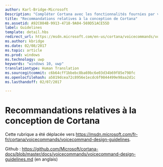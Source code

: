 ```yaml
---
author: Karl-Bridge-Microsoft
Description: "Compléter Cortana avec les fonctionnalités fournies par votre application, à l’aide des commandes vocales."
title: "Recommandations relatives à la conception de Cortana"
ms.assetid: A92C084B-9913-4718-9A04-569D51ACE55D
label: Guidelines
template: detail.hbs
redirect_url: https://msdn.microsoft.com/en-us/cortana/voicecommands/voicecommand-design-guidelines
ms.author: kbridge
ms.date: 02/08/2017
ms.topic: article
ms.prod: windows
ms.technology: uwp
keywords: "windows 10, uwp"
translationtype: Human Translation
ms.sourcegitcommit: c6b64cff1bbebc8ba69bc6e03d34b69f85e798fc
ms.openlocfilehash: a5819dcea72c8956e1ecdc6f9844499e98aa2d1c
ms.lasthandoff: 02/07/2017

---
```


# <a name="cortana-design-guidelines"></a>Recommandations relatives à la conception de Cortana

Cette rubrique a été déplacée vers https://msdn.microsoft.com/fr-fr/cortana/voicecommands/voicecommand-design-guidelines.

Github : https://github.com/Microsoft/cortana-docs/blob/master/docs/voicecommands/voicecommand-design-guidelines.md (en anglais)


